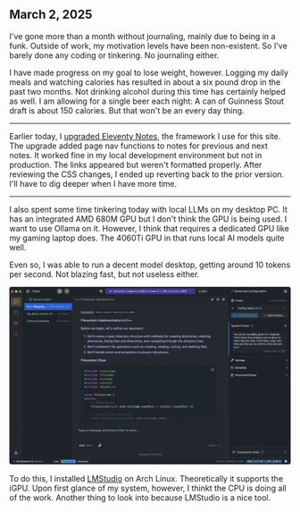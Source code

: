 ## March 2, 2025

I've gone more than a month without journaling, mainly due to being in a funk. Outside of work, my motivation levels have been non-existent. So I've barely done any coding or tinkering. No journaling either. 

I have made progress on my goal to lose weight, however. Logging my daily meals and watching calories has resulted in about a six pound drop in the past two months. Not drinking alcohol during this time has certainly helped as well. I am allowing for a single beer each night: A can of Guinness Stout draft is about 150 calories. But that won't be an every day thing.

---

Earlier today, I [upgraded Eleventy Notes](https://eleventy-notes.sandroroth.com/n/releases/changelog/#version-0-28-0), the framework I use for this site. The upgrade added page nav functions to notes for previous and next notes. It worked fine in my local development environment but not in production. The links appeared but weren't formatted properly. After reviewing the CSS changes, I ended up reverting back to the prior version. I'll have to dig deeper when I have more time.

---

I also spent some time tinkering today with local LLMs on my desktop PC. It has an integrated AMD 680M GPU but I don't think the GPU is being used. I want to use Ollama on it. However, I think that requires a dedicated GPU like my gaming laptop does. The 4060Ti GPU in that runs local AI models quite well.

Even so, I was able to run a decent model desktop, getting around 10 tokens per second. Not blazing fast, but not useless either.

![LMStduio](../../../Images/LMStudio.jpg)

To do this, I installed [LMStudio](https://lmstudio.ai/) on Arch Linux. Theoretically it supports the iGPU. Upon first glance of my system, however, I thinkt the CPU is doing all of the work. Another thing to look into because LMStudio is a nice tool.
